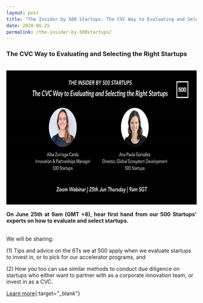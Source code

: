 ```yaml
---
layout: post
title: "The Insider by 500 Startups: The CVC Way to Evaluating and Selecting the Right Startups"
date: 2020-06-25
permalink: /the-insider-by-500startups/
---
```

<h3>The CVC Way to Evaluating and Selecting the Right Startups</h3><br>

<a href="https://us02web.zoom.us/webinar/register/7515918512435/WN_1sUimD6fQSaUxnL77OTlYg">
<img src="/images/success-stories/500startups workshop.jpg" alt="1" style="width:709px;height:354px;">
</a><br>

<p align="justify"><b>On June 25th at 9am (GMT +8), hear first hand from our 500 Startups' experts on how to evaluate and select startups.</b><br><br>

We will be sharing:

(1) Tips and advice on the 6Ts we at 500 apply when we evaluate startups to invest in, or to pick for our accelerator programs, and 

(2) How you too can use similar methods to conduct due diligence on startups who either want to partner with as a corporate innovation team, or invest in as a CVC.</p>

[Learn more](https://us02web.zoom.us/webinar/register/7515918512435/WN_1sUimD6fQSaUxnL77OTlYg){:target="_blank"}
